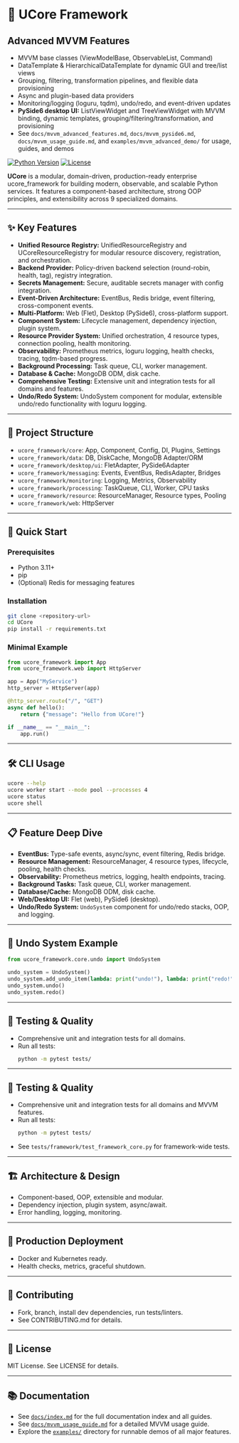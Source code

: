 # 🚀 UCore Framework

## Advanced MVVM Features

- MVVM base classes (ViewModelBase, ObservableList, Command)
- DataTemplate & HierarchicalDataTemplate for dynamic GUI and tree/list views
- Grouping, filtering, transformation pipelines, and flexible data provisioning
- Async and plugin-based data providers
- Monitoring/logging (loguru, tqdm), undo/redo, and event-driven updates
- **PySide6 desktop UI:** ListViewWidget and TreeViewWidget with MVVM binding, dynamic templates, grouping/filtering/transformation, and provisioning
- See `docs/mvvm_advanced_features.md`, `docs/mvvm_pyside6.md`, `docs/mvvm_usage_guide.md`, and `examples/mvvm_advanced_demo/` for usage, guides, and demos

[![Python Version](https://img.shields.io/badge/python-3.11+-blue.svg)](https://www.python.org)
[![License](https://img.shields.io/badge/license-MIT-green.svg)](https://opensource.org/licenses/MIT)

**UCore** is a modular, domain-driven, production-ready enterprise ucore_framework for building modern, observable, and scalable Python services. It features a component-based architecture, strong OOP principles, and extensibility across 9 specialized domains.

---

## ✨ Key Features

- **Unified Resource Registry:** UnifiedResourceRegistry and UCoreResourceRegistry for modular resource discovery, registration, and orchestration.
- **Backend Provider:** Policy-driven backend selection (round-robin, health, tag), registry integration.
- **Secrets Management:** Secure, auditable secrets manager with config integration.
- **Event-Driven Architecture:** EventBus, Redis bridge, event filtering, cross-component events.
- **Multi-Platform:** Web (Flet), Desktop (PySide6), cross-platform support.
- **Component System:** Lifecycle management, dependency injection, plugin system.
- **Resource Provider System:** Unified orchestration, 4 resource types, connection pooling, health monitoring.
- **Observability:** Prometheus metrics, loguru logging, health checks, tracing, tqdm-based progress.
- **Background Processing:** Task queue, CLI, worker management.
- **Database & Cache:** MongoDB ODM, disk cache.
- **Comprehensive Testing:** Extensive unit and integration tests for all domains and features.
- **Undo/Redo System:** UndoSystem component for modular, extensible undo/redo functionality with loguru logging.

---

## 📁 Project Structure

- `ucore_framework/core`: App, Component, Config, DI, Plugins, Settings
- `ucore_framework/data`: DB, DiskCache, MongoDB Adapter/ORM
- `ucore_framework/desktop/ui`: FletAdapter, PySide6Adapter
- `ucore_framework/messaging`: Events, EventBus, RedisAdapter, Bridges
- `ucore_framework/monitoring`: Logging, Metrics, Observability
- `ucore_framework/processing`: TaskQueue, CLI, Worker, CPU tasks
- `ucore_framework/resource`: ResourceManager, Resource types, Pooling
- `ucore_framework/web`: HttpServer

---

## 🚀 Quick Start

### Prerequisites

- Python 3.11+
- pip
- (Optional) Redis for messaging features

### Installation

```bash
git clone <repository-url>
cd UCore
pip install -r requirements.txt
```

### Minimal Example

```python
from ucore_framework import App
from ucore_framework.web import HttpServer

app = App("MyService")
http_server = HttpServer(app)

@http_server.route("/", "GET")
async def hello():
    return {"message": "Hello from UCore!"}

if __name__ == "__main__":
    app.run()
```

---

## 🛠️ CLI Usage

```bash
ucore --help
ucore worker start --mode pool --processes 4
ucore status
ucore shell
```

---

## 📋 Feature Deep Dive

- **EventBus:** Type-safe events, async/sync, event filtering, Redis bridge.
- **Resource Management:** ResourceManager, 4 resource types, lifecycle, pooling, health checks.
- **Observability:** Prometheus metrics, logging, health endpoints, tracing.
- **Background Tasks:** Task queue, CLI, worker management.
- **Database/Cache:** MongoDB ODM, disk cache.
- **Web/Desktop UI:** Flet (web), PySide6 (desktop).
- **Undo/Redo System:** `UndoSystem` component for undo/redo stacks, OOP, and logging.

---

## 📝 Undo System Example

```python
from ucore_framework.core.undo import UndoSystem

undo_system = UndoSystem()
undo_system.add_undo_item(lambda: print("undo!"), lambda: print("redo!"), description="Sample action")
undo_system.undo()
undo_system.redo()
```

---

## 🧪 Testing & Quality

- Comprehensive unit and integration tests for all domains.
- Run all tests:
  ```bash
  python -m pytest tests/
  ```

---

## 🧪 Testing & Quality

- Comprehensive unit and integration tests for all domains and MVVM features.
- Run all tests:
  ```bash
  python -m pytest tests/
  ```
- See `tests/framework/test_framework_core.py` for framework-wide tests.

---

## 🏗️ Architecture & Design

- Component-based, OOP, extensible and modular.
- Dependency injection, plugin system, async/await.
- Error handling, logging, monitoring.

---

## 🚀 Production Deployment

- Docker and Kubernetes ready.
- Health checks, metrics, graceful shutdown.

---

## 🤝 Contributing

- Fork, branch, install dev dependencies, run tests/linters.
- See CONTRIBUTING.md for details.

---

## 📜 License

MIT License. See LICENSE for details.

---

## 📚 Documentation

- See [`docs/index.md`](docs/index.md) for the full documentation index and all guides.
- See [`docs/mvvm_usage_guide.md`](docs/mvvm_usage_guide.md) for a detailed MVVM usage guide.
- Explore the [`examples/`](examples/) directory for runnable demos of all major features.
